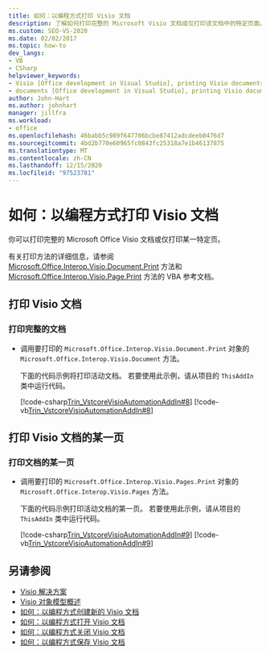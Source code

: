 ```yaml
---
title: 如何：以编程方式打印 Visio 文档
description: 了解如何打印完整的 Microsoft Visio 文档或仅打印该文档中的特定页面。
ms.custom: SEO-VS-2020
ms.date: 02/02/2017
ms.topic: how-to
dev_langs:
- VB
- CSharp
helpviewer_keywords:
- Visio [Office development in Visual Studio], printing Visio documents
- documents [Office development in Visual Studio], printing Visio documents
author: John-Hart
ms.author: johnhart
manager: jillfra
ms.workload:
- office
ms.openlocfilehash: 46babb5c989f647706bcbe87412adcdeeb0476d7
ms.sourcegitcommit: 4bd2b770e60965fc0843fc25318a7e1b46137875
ms.translationtype: MT
ms.contentlocale: zh-CN
ms.lasthandoff: 12/15/2020
ms.locfileid: "97523781"
---
```

# <a name="how-to-programmatically-print-visio-documents"></a>如何：以编程方式打印 Visio 文档
  你可以打印完整的 Microsoft Office Visio 文档或仅打印某一特定页。

 有关打印方法的详细信息，请参阅 [Microsoft.Office.Interop.Visio.Document.Print](/office/vba/api/Visio.Document.Print) 方法和 [Microsoft.Office.Interop.Visio.Page.Print](/office/vba/api/Visio.Page.Print) 方法的 VBA 参考文档。

## <a name="print-a-visio-document"></a>打印 Visio 文档

### <a name="to-print-a-complete-document"></a>打印完整的文档

- 调用要打印的 `Microsoft.Office.Interop.Visio.Document.Print` 对象的 `Microsoft.Office.Interop.Visio.Document` 方法。

     下面的代码示例将打印活动文档。 若要使用此示例，请从项目的 `ThisAddIn` 类中运行代码。

     [!code-csharp[Trin_VstcoreVisioAutomationAddIn#8](../vsto/codesnippet/CSharp/trin_vstcorevisioautomationaddin/ThisAddIn.cs#8)]
     [!code-vb[Trin_VstcoreVisioAutomationAddIn#8](../vsto/codesnippet/VisualBasic/trin_vstcorevisioautomationaddin/ThisAddIn.vb#8)]

## <a name="print-a-page-of-a-visio-document"></a>打印 Visio 文档的某一页

### <a name="to-print-a-page-of-a-document"></a>打印文档的某一页

- 调用要打印的 `Microsoft.Office.Interop.Visio.Pages.Print` 对象的 `Microsoft.Office.Interop.Visio.Pages` 方法。

     下面的代码示例打印活动文档的第一页。 若要使用此示例，请从项目的 `ThisAddIn` 类中运行代码。

     [!code-csharp[Trin_VstcoreVisioAutomationAddIn#9](../vsto/codesnippet/CSharp/trin_vstcorevisioautomationaddin/ThisAddIn.cs#9)]
     [!code-vb[Trin_VstcoreVisioAutomationAddIn#9](../vsto/codesnippet/VisualBasic/trin_vstcorevisioautomationaddin/ThisAddIn.vb#9)]

## <a name="see-also"></a>另请参阅
- [Visio 解决方案](../vsto/visio-solutions.md)
- [Visio 对象模型概述](../vsto/visio-object-model-overview.md)
- [如何：以编程方式创建新的 Visio 文档](../vsto/how-to-programmatically-create-new-visio-documents.md)
- [如何：以编程方式打开 Visio 文档](../vsto/how-to-programmatically-open-visio-documents.md)
- [如何：以编程方式关闭 Visio 文档](../vsto/how-to-programmatically-close-visio-documents.md)
- [如何：以编程方式保存 Visio 文档](../vsto/how-to-programmatically-save-visio-documents.md)
